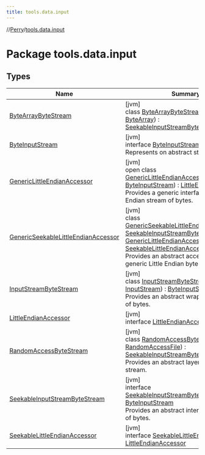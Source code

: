 ```yaml
---
title: tools.data.input
---
```

//[Perry](../../index.html)/[tools.data.input](index.html)



# Package tools.data.input



## Types


| Name | Summary |
|---|---|
| [ByteArrayByteStream](-byte-array-byte-stream/index.html) | [jvm]<br>class [ByteArrayByteStream](-byte-array-byte-stream/index.html)(**array**: [ByteArray](https://kotlinlang.org/api/latest/jvm/stdlib/kotlin/-byte-array/index.html)) : [SeekableInputStreamByteStream](-seekable-input-stream-byte-stream/index.html) |
| [ByteInputStream](-byte-input-stream/index.html) | [jvm]<br>interface [ByteInputStream](-byte-input-stream/index.html)<br>Represents on abstract stream of bytes. |
| [GenericLittleEndianAccessor](-generic-little-endian-accessor/index.html) | [jvm]<br>open class [GenericLittleEndianAccessor](-generic-little-endian-accessor/index.html)(**bs**: [ByteInputStream](-byte-input-stream/index.html)) : [LittleEndianAccessor](-little-endian-accessor/index.html)<br>Provides a generic interface to a Little Endian stream of bytes. |
| [GenericSeekableLittleEndianAccessor](-generic-seekable-little-endian-accessor/index.html) | [jvm]<br>class [GenericSeekableLittleEndianAccessor](-generic-seekable-little-endian-accessor/index.html)(**bs**: [SeekableInputStreamByteStream](-seekable-input-stream-byte-stream/index.html)) : [GenericLittleEndianAccessor](-generic-little-endian-accessor/index.html), [SeekableLittleEndianAccessor](-seekable-little-endian-accessor/index.html)<br>Provides an abstract accessor to a generic Little Endian byte stream. |
| [InputStreamByteStream](-input-stream-byte-stream/index.html) | [jvm]<br>class [InputStreamByteStream](-input-stream-byte-stream/index.html)(**stream**: [InputStream](https://docs.oracle.com/javase/8/docs/api/java/io/InputStream.html)) : [ByteInputStream](-byte-input-stream/index.html)<br>Provides an abstract wrapper to a stream of bytes. |
| [LittleEndianAccessor](-little-endian-accessor/index.html) | [jvm]<br>interface [LittleEndianAccessor](-little-endian-accessor/index.html) |
| [RandomAccessByteStream](-random-access-byte-stream/index.html) | [jvm]<br>class [RandomAccessByteStream](-random-access-byte-stream/index.html)(**raf**: [RandomAccessFile](https://docs.oracle.com/javase/8/docs/api/java/io/RandomAccessFile.html)) : [SeekableInputStreamByteStream](-seekable-input-stream-byte-stream/index.html)<br>Provides an abstract layer to a byte stream. |
| [SeekableInputStreamByteStream](-seekable-input-stream-byte-stream/index.html) | [jvm]<br>interface [SeekableInputStreamByteStream](-seekable-input-stream-byte-stream/index.html) : [ByteInputStream](-byte-input-stream/index.html)<br>Provides an abstract interface to a stream of bytes. |
| [SeekableLittleEndianAccessor](-seekable-little-endian-accessor/index.html) | [jvm]<br>interface [SeekableLittleEndianAccessor](-seekable-little-endian-accessor/index.html) : [LittleEndianAccessor](-little-endian-accessor/index.html) |

